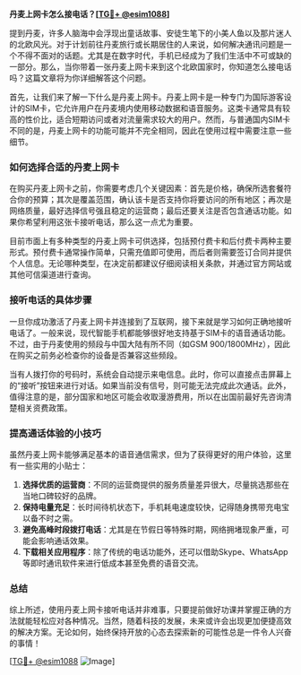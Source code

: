 **丹麦上网卡怎么接电话？[[TG💪+ @esim1088](https://t.me/s/esim1088)]**

提到丹麦，许多人脑海中会浮现出童话故事、安徒生笔下的小美人鱼以及那片迷人的北欧风光。对于计划前往丹麦旅行或长期居住的人来说，如何解决通讯问题是一个不得不面对的话题。尤其是在数字时代，手机已经成为了我们生活中不可或缺的一部分。那么，当你带着一张丹麦上网卡来到这个北欧国家时，你知道怎么接电话吗？这篇文章将为你详细解答这个问题。

首先，让我们来了解一下什么是丹麦上网卡。丹麦上网卡是一种专门为国际游客设计的SIM卡，它允许用户在丹麦境内使用移动数据和语音服务。这类卡通常具有较高的性价比，适合短期访问或者对流量需求较大的用户。然而，与普通国内SIM卡不同的是，丹麦上网卡的功能可能并不完全相同，因此在使用过程中需要注意一些细节。

### 如何选择合适的丹麦上网卡

在购买丹麦上网卡之前，你需要考虑几个关键因素：首先是价格，确保所选套餐符合你的预算；其次是覆盖范围，确认该卡是否支持你将要访问的所有地区；再次是网络质量，最好选择信号强且稳定的运营商；最后还要关注是否包含通话功能。如果你希望利用这张卡接听电话，那么这一点尤为重要。

目前市面上有多种类型的丹麦上网卡可供选择，包括预付费卡和后付费卡两种主要形式。预付费卡通常操作简单，只需充值即可使用，而后者则需要签订合同并提供个人信息。无论哪种类型，在决定前都建议仔细阅读相关条款，并通过官方网站或其他可信渠道进行查询。

### 接听电话的具体步骤

一旦你成功激活了丹麦上网卡并连接到了互联网，接下来就是学习如何正确地接听电话了。一般来说，现代智能手机都能够很好地支持基于SIM卡的语音通话功能。不过，由于丹麦使用的频段与中国大陆有所不同（如GSM 900/1800MHz），因此在购买之前务必检查你的设备是否兼容这些频段。

当有人拨打你的号码时，系统会自动提示来电信息。此时，你可以直接点击屏幕上的“接听”按钮来进行对话。如果当前没有信号，则可能无法完成此次通话。此外，值得注意的是，部分国家和地区可能会收取漫游费用，所以在出国前最好先咨询清楚相关资费政策。

### 提高通话体验的小技巧

虽然丹麦上网卡能够满足基本的语音通信需求，但为了获得更好的用户体验，这里有一些实用的小贴士：

1. **选择优质的运营商**：不同的运营商提供的服务质量差异很大，尽量挑选那些在当地口碑较好的品牌。
2. **保持电量充足**：长时间待机状态下，手机耗电速度较快，记得随身携带充电宝以备不时之需。
3. **避免高峰时段拨打电话**：尤其是在节假日等特殊时期，网络拥堵现象严重，可能会影响通话效果。
4. **下载相关应用程序**：除了传统的电话功能外，还可以借助Skype、WhatsApp等即时通讯软件来进行低成本甚至免费的语音交流。

### 总结

综上所述，使用丹麦上网卡接听电话并非难事，只要提前做好功课并掌握正确的方法就能轻松应对各种情况。当然，随着科技的发展，未来或许会出现更加便捷高效的解决方案。无论如何，始终保持开放的心态去探索新的可能性总是一件令人兴奋的事情！

[[TG💪+ @esim1088](https://t.me/s/esim1088) ![Image](https://i.postimg.cc/4NQfJmqS/Snipaste-2025-05-13-00-14-12.png)]